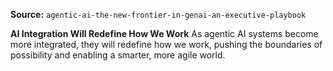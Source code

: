 **Source:** `agentic-ai-the-new-frontier-in-genai-an-executive-playbook`

**AI Integration Will Redefine How We Work**
As agentic AI systems become more integrated, they will redefine how we work, pushing the boundaries of possibility and enabling a smarter, more agile world.
